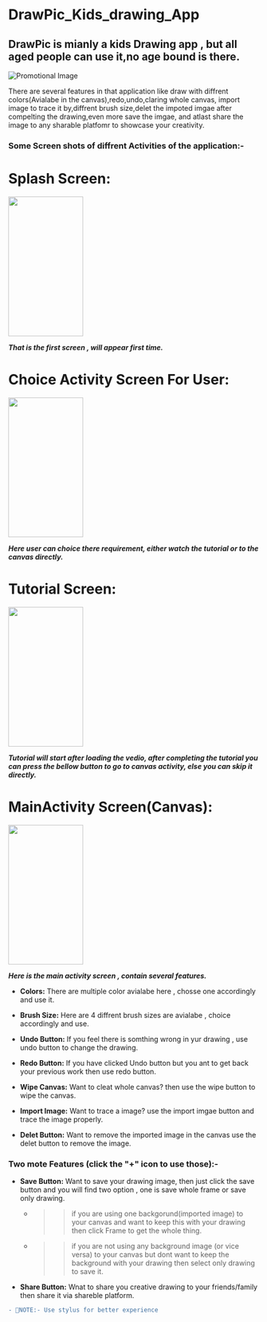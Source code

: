 # DrawPic_Kids_drawing_App
## DrawPic is mianly a kids Drawing app , but all aged people can use it,no age bound is there.  

![Promotional Image](https://user-images.githubusercontent.com/91884990/229551501-8112e5bf-db96-4c5f-9da6-796ffb0bcbbe.png)

There are several features in that application like draw with diffrent colors(Avialabe in the canvas),redo,undo,claring whole canvas,
import image to trace it by,diffrent brush size,delet the impoted imgae after compelting the drawing,even more save the imgae,
and atlast share the image to any sharable platfomr to showcase your creativity.

### Some Screen shots of diffrent Activities of the application:-
# Splash Screen:

<img src="https://user-images.githubusercontent.com/91884990/229530709-17757e63-9965-49cf-8006-58576dd575fa.png" width="150" height="280">

***That is the first screen , will appear first time.***

# Choice Activity Screen For User:

<img src="https://user-images.githubusercontent.com/91884990/229530894-a2553411-e7ba-4c89-960d-cd90b656a91e.png" width="150" height="280">

***Here user can choice there requirement, either watch the tutorial or to the canvas directly.***

# Tutorial Screen:

<img src="https://user-images.githubusercontent.com/91884990/229531066-a16d6f96-3292-4f9e-b5b9-a944ecedf0f8.png" width="150" height="280">

***Tutorial will start after loading the vedio, after completing the tutorial you can press the bellow button to go to canvas activity, else you can skip it directly.***

# MainActivity Screen(Canvas):

<img src="https://user-images.githubusercontent.com/91884990/229531345-4a632af2-49c1-4f52-b363-6f89734c4660.png" width="150" height="280">

***Here is the main activity screen , contain several features.***

* **Colors:** There are multiple color avialabe here , chosse one accordingly and use it.

* **Brush Size:** Here are 4 diffrent brush sizes are avialabe , choice accordingly and use.

* **Undo Button:** If you feel there is somthing wrong in yur drawing , use undo button to change the drawing.

* **Redo Button:** If you have clicked Undo button but you ant to get back your previous work then use redo button.

* **Wipe Canvas:** Want to cleat whole canvas? then use the wipe button to wipe the canvas.

* **Import Image:** Want to trace a image? use the import imgae button and trace the image properly.

* **Delet Button:** Want to remove the imported image in the canvas use the delet button to remove the image.

### Two mote Features (click the "+" icon to use those):-

* **Save Button:** Want to save your drawing image, then just click the save button and you will find two option , one is save whole frame 
or save only drawing.
  * >> if you are using one backgorund(imported image) to your canvas and want to keep this with your drawing then click Frame to get the whole thing.

  * >>if you are not using any background image (or vice versa) to your canvas  but dont want to keep the background with your drawing then select only drawing to save it.

* **Share Button:** Wnat to share you creative drawing to your friends/family then share it via shareble platform.

```diff
- 🛑NOTE:- Use stylus for better experience
```
